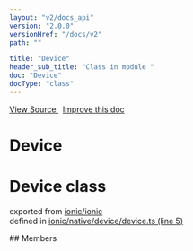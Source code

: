 ```yaml
---
layout: "v2/docs_api"
version: "2.0.0"
versionHref: "/docs/v2"
path: ""

title: "Device"
header_sub_title: "Class in module "
doc: "Device"
docType: "class"
---
```



<div class="improve-docs">
  <a href='http://github.com/driftyco/ionic/tree/master/#L'>
    View Source
  </a>
  &nbsp;
  <a href='http://github.com/driftyco/ionic/edit/master/#L'>
    Improve this doc
  </a>
</div>




<h1 class="api-title">

  Device



</h1>








<h1 class="class export">Device <span class="type">class</span></h1>
<p class="module">exported from <a href='undefined'>ionic/ionic</a><br/>
defined in <a href="https://github.com/driftyco/ionic2/tree/master/ionic/native/device/device.ts#L5-L117">ionic/native/device/device.ts (line 5)</a>
</p>
<p></p>
## Members


